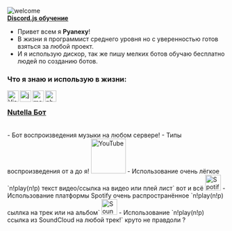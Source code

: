 ![welcome](https://i.imgur.com/6XHBC84.png) <br/>
**[Discord.js обучение](https://discord.gg/Xy5FnS5rNd)**


- Привет всем я **Pyanexy**!
- В жизни я программист среднего уровня но с уверенностью готов взяться за любой проект.
- И я использую дискор, так же пишу мелких ботов обучаю бесплатно людей по созданию ботов. <br />

### Что я знаю и использую в жизни:

<img align="left" alt="Visual Studio Code" width="26px" src="https://i.imgur.com/LwSdAlE.png" />
<img align="left" alt="js" width="26px" src="https://i.imgur.com/3u1wzwE.png" />
<img align="left" alt="mongodb" width="26px" src="https://imgur.com/xN5cFRr.png" /> 
<img align="left" alt="photoshop" width="26px" src="https://i.imgur.com/OC1RcS5.jpg" /> <br />

### **[Nutella Бот](https://discord.com/api/oauth2/authorize?client_id=938822820807467079&permissions=17216858176&scope=bot)**
<br />
- Бот воспроизведения музыки на любом сервере!
- Типы воспроизведения от а до я!
<img aling="left" alt="YouTube" width="80px" src="https://www.freepnglogos.com/uploads/youtube-logo-hd-8.png" /> 
- Использование очень лёгкое `n!play(n!p) текст видео/ссылка на видео или плей лист` вот и всё
<img aling="left" alt="Spotify" width="36px" src="https://www.freepnglogos.com/uploads/spotify-logo-png/spotify-icon-logo-transparent-vector-1.png" />
- Использование платформы Spotify очень распространённое `n!play(n!p) сыллка на трек или на альбом`
<img aling="left" alt="SoundCloud" width="36px" src="https://www.freepnglogos.com/uploads/soundcloud-logo-png/soundcloud-logo-soundcloud-icon-logo-png-transparent-svg-vector-bie-supply-13.png" /> 
- Использование `n!play(n!p) ссылка из SoundCloud на любой трек!` круто не правдоли ?
 <br />
